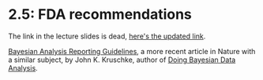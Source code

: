 # 2.5: FDA recommendations

The link in the lecture slides is dead, [here's the updated link](https://www.fda.gov/media/71512/download).

[Bayesian Analysis Reporting Guidelines](https://www.nature.com/articles/s41562-021-01177-7), a more recent article in Nature with a similar subject, by John K. Kruschke, author of [Doing Bayesian Data Analysis](https://sites.google.com/site/doingbayesiandataanalysis/).